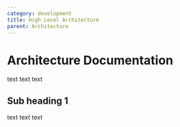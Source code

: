 ```yaml
---
category: development
title: High Level Architecture
parent: Architecture
---
```

# Architecture Documentation
text text text

## Sub heading 1
text text text 
